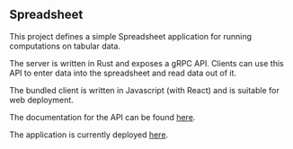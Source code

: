 ## Spreadsheet
This project defines a simple Spreadsheet application for running computations
on tabular data.

The server is written in Rust and exposes a gRPC API. Clients can use this API
to enter data into the spreadsheet and read data out of it.

The bundled client is written in Javascript (with React) and is suitable for web deployment.

The documentation for the API can be found [here](src/proto/grpc/doc/).

The application is currently deployed [here](https://yellowpapersun.com/projects/spreadsheet).
